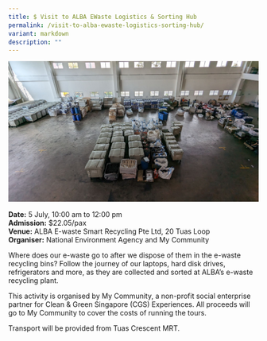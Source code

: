 ```yaml
---
title: $ Visit to ALBA EWaste Logistics & Sorting Hub
permalink: /visit-to-alba-ewaste-logistics-sorting-hub/
variant: markdown
description: ""
---
```

![ALBA](/images/Tours/ALBA_My_Community.jpg)

**Date:** 5 July, 10:00 am to 12:00 pm<br>
**Admission:** $22.05/pax <br>
**Venue:** ALBA E-waste Smart Recycling Pte Ltd, 20 Tuas Loop<br>
**Organiser:** National Environment Agency and My Community

Where does our e-waste go to after we dispose of them in the e-waste recycling bins? Follow the journey of our laptops, hard disk drives, refrigerators and more, as they are collected and sorted at ALBA’s e-waste recycling plant.

This activity is organised by My Community, a non-profit social enterprise partner for Clean &amp; Green Singapore (CGS) Experiences. All proceeds will go to My Community to cover the costs of running the tours.

Transport will be provided from Tuas Crescent MRT.

<a class="btn-link" target="_blank" href="https://mycommunity.org.sg/programme/open-my-factory-alba-e-waste-sorting-logistics-hub/">
	<img src="/images/gogreensg_website-32.png">
</a>

<style>
	.btn-link {
		display: none;
	}
	a.btn-link[target="_blank"]:after {
	display: none;
}
	.btn-link > img {
		width: 100%;
	}
</style>